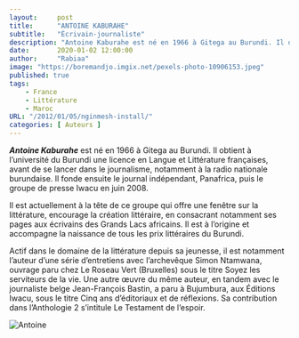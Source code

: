 ```yaml
---
layout:     post 
title:      "ANTOINE KABURAHE"
subtitle:   "Écrivain-journaliste"
description: "Antoine Kaburahe est né en 1966 à Gitega au Burundi. Il obtient à l’université du Burundi une licence en Langue et Littérature françaises, avant de se lancer dans le journalisme, notamment à la radio nationale burundaise. Il fonde ensuite le journal indépendant, Panafrica, puis le groupe de presse Iwacu en juin 2008. "
date:       2020-01-02 12:00:00
author:     "Rabiaa"
image: "https://boremandjo.imgix.net/pexels-photo-10906153.jpeg"
published: true
tags:
    - France 
    - Littérature
    - Maroc
URL: "/2012/01/05/nginmesh-install/"
categories: [ Auteurs ]
---
```


**_Antoine Kaburahe_** est né en 1966 à Gitega au Burundi. Il obtient à l’université du Burundi une licence en Langue et Littérature françaises, avant de se lancer dans le journalisme, notamment à la radio nationale burundaise. Il fonde ensuite le journal indépendant, Panafrica, puis le groupe de presse Iwacu en juin 2008.

Il est actuellement à la tête de ce groupe qui offre une fenêtre sur la littérature, encourage la création littéraire, en consacrant notamment ses pages aux écrivains des Grands Lacs africains. Il est à l’origine et accompagne la naissance de tous les prix littéraires du Burundi.

Actif dans le domaine de la littérature depuis sa jeunesse, il est notamment l’auteur d’une série d’entretiens avec l’archevêque Simon Ntamwana, ouvrage paru chez Le Roseau Vert (Bruxelles) sous le titre Soyez les serviteurs de la vie. Une autre œuvre du même auteur, en tandem avec le journaliste belge Jean-François Bastin, a paru à Bujumbura, aux Éditions Iwacu, sous le titre Cinq ans d’éditoriaux et de réflexions. Sa contribution dans l’Anthologie 2 s’intitule Le Testament de l’espoir. 

![Antoine](https://boremandjo.imgix.net/10-0.jpg)

